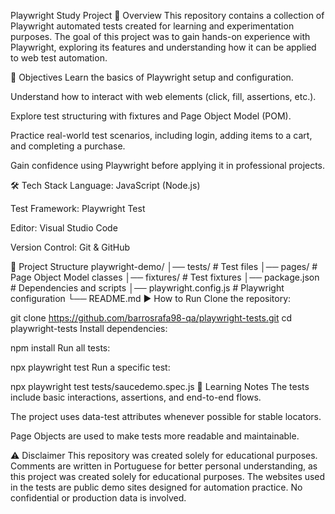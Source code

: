 Playwright Study Project
📌 Overview
This repository contains a collection of Playwright automated tests created for learning and experimentation purposes.
The goal of this project was to gain hands-on experience with Playwright, exploring its features and understanding how it can be applied to web test automation.

🎯 Objectives
Learn the basics of Playwright setup and configuration.

Understand how to interact with web elements (click, fill, assertions, etc.).

Explore test structuring with fixtures and Page Object Model (POM).

Practice real-world test scenarios, including login, adding items to a cart, and completing a purchase.

Gain confidence using Playwright before applying it in professional projects.

🛠️ Tech Stack
Language: JavaScript (Node.js)

Test Framework: Playwright Test

Editor: Visual Studio Code

Version Control: Git & GitHub

📂 Project Structure
playwright-demo/
│── tests/           # Test files
│── pages/           # Page Object Model classes
│── fixtures/        # Test fixtures
│── package.json     # Dependencies and scripts
│── playwright.config.js # Playwright configuration
└── README.md
▶️ How to Run
Clone the repository:

git clone https://github.com/barrosrafa98-qa/playwright-tests.git
cd playwright-tests
Install dependencies:

npm install
Run all tests:

npx playwright test
Run a specific test:

npx playwright test tests/saucedemo.spec.js
📖 Learning Notes
The tests include basic interactions, assertions, and end-to-end flows.

The project uses data-test attributes whenever possible for stable locators.

Page Objects are used to make tests more readable and maintainable.

⚠️ Disclaimer
This repository was created solely for educational purposes. Comments are written in Portuguese for better personal understanding, as this project was created solely for educational purposes.
The websites used in the tests are public demo sites designed for automation practice. No confidential or production data is involved.
